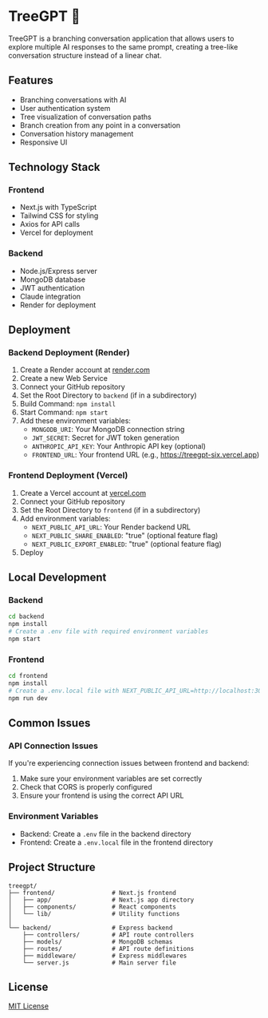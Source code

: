 # TreeGPT 🌲

TreeGPT is a branching conversation application that allows users to explore multiple AI responses to the same prompt, creating a tree-like conversation structure instead of a linear chat.

## Features

- Branching conversations with AI
- User authentication system
- Tree visualization of conversation paths
- Branch creation from any point in a conversation
- Conversation history management
- Responsive UI

## Technology Stack

### Frontend
- Next.js with TypeScript
- Tailwind CSS for styling
- Axios for API calls
- Vercel for deployment

### Backend
- Node.js/Express server
- MongoDB database
- JWT authentication
- Claude integration
- Render for deployment

## Deployment

### Backend Deployment (Render)

1. Create a Render account at [render.com](https://render.com)
2. Create a new Web Service
3. Connect your GitHub repository
4. Set the Root Directory to `backend` (if in a subdirectory)
5. Build Command: `npm install`
6. Start Command: `npm start`
7. Add these environment variables:
   - `MONGODB_URI`: Your MongoDB connection string
   - `JWT_SECRET`: Secret for JWT token generation
   - `ANTHROPIC_API_KEY`: Your Anthropic API key (optional)
   - `FRONTEND_URL`: Your frontend URL (e.g., https://treegpt-six.vercel.app)

### Frontend Deployment (Vercel)

1. Create a Vercel account at [vercel.com](https://vercel.com)
2. Connect your GitHub repository
3. Set the Root Directory to `frontend` (if in a subdirectory)
4. Add environment variables:
   - `NEXT_PUBLIC_API_URL`: Your Render backend URL
   - `NEXT_PUBLIC_SHARE_ENABLED`: "true" (optional feature flag)
   - `NEXT_PUBLIC_EXPORT_ENABLED`: "true" (optional feature flag)
5. Deploy

## Local Development

### Backend

```bash
cd backend
npm install
# Create a .env file with required environment variables
npm start
```

### Frontend

```bash
cd frontend
npm install
# Create a .env.local file with NEXT_PUBLIC_API_URL=http://localhost:3001
npm run dev
```

## Common Issues

### API Connection Issues

If you're experiencing connection issues between frontend and backend:

1. Make sure your environment variables are set correctly
2. Check that CORS is properly configured
3. Ensure your frontend is using the correct API URL

### Environment Variables

- Backend: Create a `.env` file in the backend directory
- Frontend: Create a `.env.local` file in the frontend directory

## Project Structure

```
treegpt/
├── frontend/                # Next.js frontend
│   ├── app/                 # Next.js app directory  
│   ├── components/          # React components
│   └── lib/                 # Utility functions
│
└── backend/                 # Express backend
    ├── controllers/         # API route controllers
    ├── models/              # MongoDB schemas
    ├── routes/              # API route definitions
    ├── middleware/          # Express middlewares
    └── server.js            # Main server file
```

## License

[MIT License](LICENSE)
